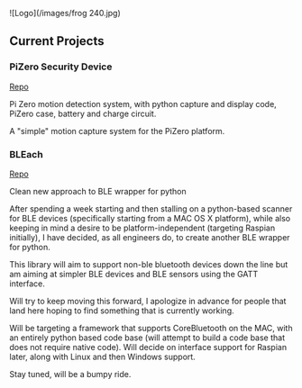 ![Logo](/images/frog 240.jpg)

## Current Projects

### PiZero Security Device
[Repo](https://github.com/danlargo/piSecure)

Pi Zero motion detection system, with python capture and display code, PiZero case, battery and charge circuit.

A "simple" motion capture system for the PiZero platform.

### BLEach
[Repo](https://github.com/danlargo/BLEach)

Clean new approach to BLE wrapper for python

After spending a week starting and then stalling on a python-based scanner for BLE devices (specifically starting from a MAC OS X platform), while also keeping in mind a desire to be platform-independent (targeting Raspian initially), I have decided, as all engineers do, to create another BLE wrapper for python.

This library will aim to support non-ble bluetooth devices down the line but am aiming at simpler BLE devices and BLE sensors using the GATT interface.

Will try to keep moving this forward, I apologize in advance for people that land here hoping to find something that is currently working.

Will be targeting a framework that supports CoreBluetooth on the MAC, with an entirely python based code base (will attempt to build a code base that does not require native code). Will decide on interface support for Raspian later, along with Linux and then Windows support.

Stay tuned, will be a bumpy ride.
